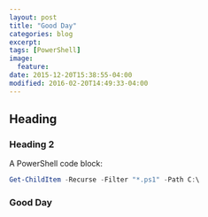 ```yaml
---
layout: post 
title: "Good Day"
categories: blog
excerpt:
tags: [PowerShell]
image:
  feature:
date: 2015-12-20T15:38:55-04:00
modified: 2016-02-20T14:49:33-04:00
---
```

## Heading

### Heading 2

A PowerShell code block:
```powershell
Get-ChildItem -Recurse -Filter "*.ps1" -Path C:\
```

### Good Day

